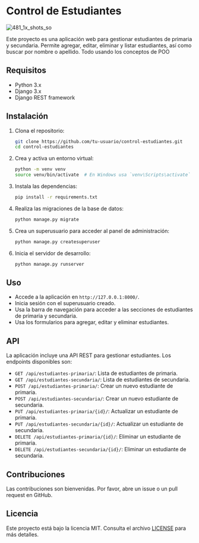 # Control de Estudiantes

![481_1x_shots_so](https://github.com/user-attachments/assets/2d187b2f-cef7-4d26-b890-ce589f578974)

Este proyecto es una aplicación web para gestionar estudiantes de primaria y secundaria. Permite agregar, editar, eliminar y listar estudiantes, así como buscar por nombre o apellido. Todo usando los conceptos de POO

## Requisitos

- Python 3.x
- Django 3.x
- Django REST framework

## Instalación

1. Clona el repositorio:
    ```bash
    git clone https://github.com/tu-usuario/control-estudiantes.git
    cd control-estudiantes
    ```

2. Crea y activa un entorno virtual:
    ```bash
    python -m venv venv
    source venv/bin/activate  # En Windows usa `venv\Scripts\activate`
    ```

3. Instala las dependencias:
    ```bash
    pip install -r requirements.txt
    ```

4. Realiza las migraciones de la base de datos:
    ```bash
    python manage.py migrate
    ```

5. Crea un superusuario para acceder al panel de administración:
    ```bash
    python manage.py createsuperuser
    ```

6. Inicia el servidor de desarrollo:
    ```bash
    python manage.py runserver
    ```

## Uso

- Accede a la aplicación en `http://127.0.0.1:8000/`.
- Inicia sesión con el superusuario creado.
- Usa la barra de navegación para acceder a las secciones de estudiantes de primaria y secundaria.
- Usa los formularios para agregar, editar y eliminar estudiantes.

## API

La aplicación incluye una API REST para gestionar estudiantes. Los endpoints disponibles son:

- `GET /api/estudiantes-primaria/`: Lista de estudiantes de primaria.
- `GET /api/estudiantes-secundaria/`: Lista de estudiantes de secundaria.
- `POST /api/estudiantes-primaria/`: Crear un nuevo estudiante de primaria.
- `POST /api/estudiantes-secundaria/`: Crear un nuevo estudiante de secundaria.
- `PUT /api/estudiantes-primaria/{id}/`: Actualizar un estudiante de primaria.
- `PUT /api/estudiantes-secundaria/{id}/`: Actualizar un estudiante de secundaria.
- `DELETE /api/estudiantes-primaria/{id}/`: Eliminar un estudiante de primaria.
- `DELETE /api/estudiantes-secundaria/{id}/`: Eliminar un estudiante de secundaria.

## Contribuciones

Las contribuciones son bienvenidas. Por favor, abre un issue o un pull request en GitHub.

## Licencia

Este proyecto está bajo la licencia MIT. Consulta el archivo [LICENSE](LICENSE) para más detalles.
